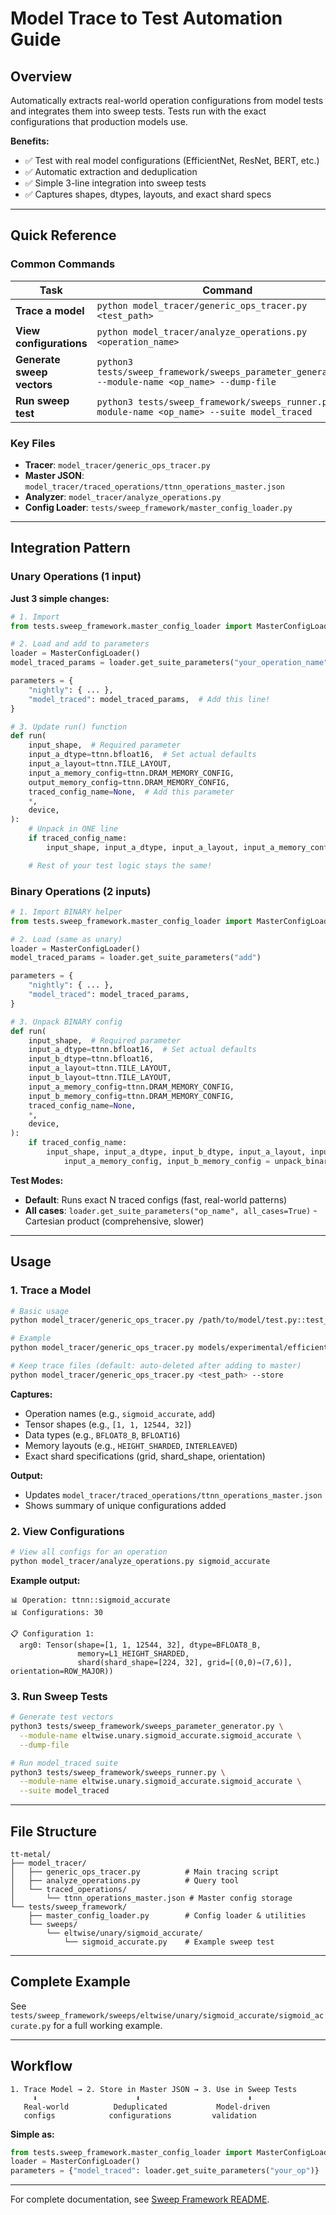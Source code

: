 # Model Trace to Test Automation Guide

## Overview

Automatically extracts real-world operation configurations from model tests and integrates them into sweep tests. Tests run with the exact configurations that production models use.

**Benefits:**
- ✅ Test with real model configurations (EfficientNet, ResNet, BERT, etc.)
- ✅ Automatic extraction and deduplication
- ✅ Simple 3-line integration into sweep tests
- ✅ Captures shapes, dtypes, layouts, and exact shard specs

---

## Quick Reference

### Common Commands

| Task | Command |
|------|---------|
| **Trace a model** | `python model_tracer/generic_ops_tracer.py <test_path>` |
| **View configurations** | `python model_tracer/analyze_operations.py <operation_name>` |
| **Generate sweep vectors** | `python3 tests/sweep_framework/sweeps_parameter_generator.py --module-name <op_name> --dump-file` |
| **Run sweep test** | `python3 tests/sweep_framework/sweeps_runner.py --module-name <op_name> --suite model_traced` |

### Key Files

- **Tracer**: `model_tracer/generic_ops_tracer.py`
- **Master JSON**: `model_tracer/traced_operations/ttnn_operations_master.json`
- **Analyzer**: `model_tracer/analyze_operations.py`
- **Config Loader**: `tests/sweep_framework/master_config_loader.py`

---

## Integration Pattern

### Unary Operations (1 input)

**Just 3 simple changes:**

```python
# 1. Import
from tests.sweep_framework.master_config_loader import MasterConfigLoader, unpack_traced_config

# 2. Load and add to parameters
loader = MasterConfigLoader()
model_traced_params = loader.get_suite_parameters("your_operation_name")

parameters = {
    "nightly": { ... },
    "model_traced": model_traced_params,  # Add this line!
}

# 3. Update run() function
def run(
    input_shape,  # Required parameter
    input_a_dtype=ttnn.bfloat16,  # Set actual defaults
    input_a_layout=ttnn.TILE_LAYOUT,
    input_a_memory_config=ttnn.DRAM_MEMORY_CONFIG,
    output_memory_config=ttnn.DRAM_MEMORY_CONFIG,
    traced_config_name=None,  # Add this parameter
    *,
    device,
):
    # Unpack in ONE line
    if traced_config_name:
        input_shape, input_a_dtype, input_a_layout, input_a_memory_config, output_memory_config = unpack_traced_config(traced_config_name)

    # Rest of your test logic stays the same!
```

### Binary Operations (2 inputs)

```python
# 1. Import BINARY helper
from tests.sweep_framework.master_config_loader import MasterConfigLoader, unpack_binary_traced_config

# 2. Load (same as unary)
loader = MasterConfigLoader()
model_traced_params = loader.get_suite_parameters("add")

parameters = {
    "nightly": { ... },
    "model_traced": model_traced_params,
}

# 3. Unpack BINARY config
def run(
    input_shape,  # Required parameter
    input_a_dtype=ttnn.bfloat16,  # Set actual defaults
    input_b_dtype=ttnn.bfloat16,
    input_a_layout=ttnn.TILE_LAYOUT,
    input_b_layout=ttnn.TILE_LAYOUT,
    input_a_memory_config=ttnn.DRAM_MEMORY_CONFIG,
    input_b_memory_config=ttnn.DRAM_MEMORY_CONFIG,
    traced_config_name=None,
    *,
    device,
):
    if traced_config_name:
        input_shape, input_a_dtype, input_b_dtype, input_a_layout, input_b_layout, \
            input_a_memory_config, input_b_memory_config = unpack_binary_traced_config(traced_config_name)
```

**Test Modes:**
- **Default**: Runs exact N traced configs (fast, real-world patterns)
- **All cases**: `loader.get_suite_parameters("op_name", all_cases=True)` - Cartesian product (comprehensive, slower)

---

## Usage

### 1. Trace a Model

```bash
# Basic usage
python model_tracer/generic_ops_tracer.py /path/to/model/test.py::test_function

# Example
python model_tracer/generic_ops_tracer.py models/experimental/efficientnetb0/tests/pcc/test_ttnn_efficientnetb0.py::test_efficientnetb0_model

# Keep trace files (default: auto-deleted after adding to master)
python model_tracer/generic_ops_tracer.py <test_path> --store
```

**Captures:**
- Operation names (e.g., `sigmoid_accurate`, `add`)
- Tensor shapes (e.g., `[1, 1, 12544, 32]`)
- Data types (e.g., `BFLOAT8_B`, `BFLOAT16`)
- Memory layouts (e.g., `HEIGHT_SHARDED`, `INTERLEAVED`)
- Exact shard specifications (grid, shard_shape, orientation)

**Output:**
- Updates `model_tracer/traced_operations/ttnn_operations_master.json`
- Shows summary of unique configurations added

### 2. View Configurations

```bash
# View all configs for an operation
python model_tracer/analyze_operations.py sigmoid_accurate
```

**Example output:**
```
📊 Operation: ttnn::sigmoid_accurate
📊 Configurations: 30

📋 Configuration 1:
  arg0: Tensor(shape=[1, 1, 12544, 32], dtype=BFLOAT8_B,
               memory=L1_HEIGHT_SHARDED,
               shard(shard_shape=[224, 32], grid=[(0,0)→(7,6)], orientation=ROW_MAJOR))
```

### 3. Run Sweep Tests

```bash
# Generate test vectors
python3 tests/sweep_framework/sweeps_parameter_generator.py \
  --module-name eltwise.unary.sigmoid_accurate.sigmoid_accurate \
  --dump-file

# Run model_traced suite
python3 tests/sweep_framework/sweeps_runner.py \
  --module-name eltwise.unary.sigmoid_accurate.sigmoid_accurate \
  --suite model_traced
```

---

## File Structure

```
tt-metal/
├── model_tracer/
│   ├── generic_ops_tracer.py          # Main tracing script
│   ├── analyze_operations.py          # Query tool
│   └── traced_operations/
│       └── ttnn_operations_master.json # Master config storage
└── tests/sweep_framework/
    ├── master_config_loader.py        # Config loader & utilities
    └── sweeps/
        └── eltwise/unary/sigmoid_accurate/
            └── sigmoid_accurate.py    # Example sweep test
```

---

## Complete Example

See `tests/sweep_framework/sweeps/eltwise/unary/sigmoid_accurate/sigmoid_accurate.py` for a full working example.

---

## Workflow

```
1. Trace Model → 2. Store in Master JSON → 3. Use in Sweep Tests
     ⬇️                      ⬇️                        ⬇️
   Real-world          Deduplicated           Model-driven
   configs            configurations         validation
```

**Simple as:**
```python
from tests.sweep_framework.master_config_loader import MasterConfigLoader
loader = MasterConfigLoader()
parameters = {"model_traced": loader.get_suite_parameters("your_op")}
```

---

For complete documentation, see [Sweep Framework README](tests/sweep_framework/README.md).
